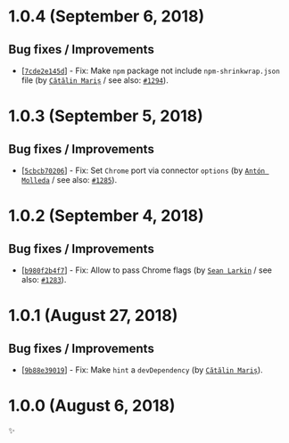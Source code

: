 # 1.0.4 (September 6, 2018)

## Bug fixes / Improvements

* [[`7cde2e145d`](https://github.com/webhintio/hint/commit/7cde2e145d247ea2dd0a42cbf2aa3a601b223a88)] - Fix: Make `npm` package not include `npm-shrinkwrap.json` file (by [`Cătălin Mariș`](https://github.com/alrra) / see also: [`#1294`](https://github.com/webhintio/hint/issues/1294)).


# 1.0.3 (September 5, 2018)

## Bug fixes / Improvements

* [[`5cbcb70206`](https://github.com/webhintio/hint/commit/5cbcb702066672f96537b73bbcf0a85c1c1beb6a)] - Fix: Set `Chrome` port via connector `options` (by [`Antón Molleda`](https://github.com/molant) / see also: [`#1285`](https://github.com/webhintio/hint/issues/1285)).


# 1.0.2 (September 4, 2018)

## Bug fixes / Improvements

* [[`b980f2b4f7`](https://github.com/webhintio/hint/commit/b980f2b4f776eedc547a71d42dac8100e188dbe0)] - Fix: Allow to pass Chrome flags (by [`Sean Larkin`](https://github.com/TheLarkInn) / see also: [`#1283`](https://github.com/webhintio/hint/issues/1283)).


# 1.0.1 (August 27, 2018)

## Bug fixes / Improvements

* [[`9b88e39019`](https://github.com/webhintio/hint/commit/9b88e390193b2181453e6d1065cc2d112c85a169)] - Fix: Make `hint` a `devDependency` (by [`Cătălin Mariș`](https://github.com/alrra)).


# 1.0.0 (August 6, 2018)

✨
